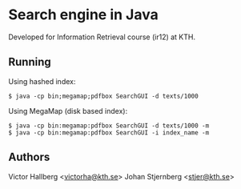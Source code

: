 Search engine in Java
=====================
Developed for Information Retrieval course (ir12) at KTH.

Running
-------
Using hashed index:

	$ java -cp bin;megamap;pdfbox SearchGUI -d texts/1000

Using MegaMap (disk based index):

	$ java -cp bin:megamap:pdfbox SearchGUI -d texts/1000 -m
	$ java -cp bin:megamap:pdfbox SearchGUI -i index_name -m

Authors
-------
Victor Hallberg <<victorha@kth.se>>
Johan Stjernberg <<stjer@kth.se>>
